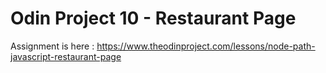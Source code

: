 # Odin Project 10 - Restaurant Page

Assignment is here : https://www.theodinproject.com/lessons/node-path-javascript-restaurant-page

